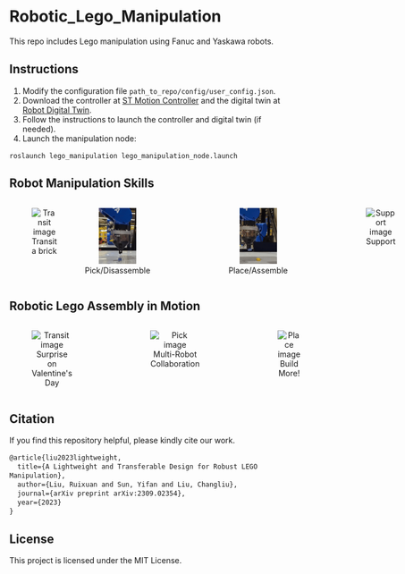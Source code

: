 # Robotic_Lego_Manipulation

This repo includes Lego manipulation using Fanuc and Yaskawa robots.


## Instructions
1. Modify the configuration file `path_to_repo/config/user_config.json`.
2. Download the controller at [ST Motion Controller](https://github.com/intelligent-control-lab/Stream_Motion_Controller) and the digital twin at [Robot Digital Twin](https://github.com/intelligent-control-lab/Robot_Digital_Twin).
3. Follow the instructions to launch the controller and digital twin (if needed).
4. Launch the manipulation node:
```
roslaunch lego_manipulation lego_manipulation_node.launch
```

## Robot Manipulation Skills
<div style="display: flex; justify-content: space-between; text-align: center;">
  <figure style="text-align: center; margin-right: 10px;">
    <img src="./images/transit.gif" alt="Transit image" width="auto" height="100" title="Transit"/>
    <figcaption>Transit a brick</figcaption>
  </figure>

  <figure style="margin-right: 100px;">
    <img src="./images/pick.gif" alt="Pick image" width="auto" height="100" title="Pick"/>
    <figcaption>Pick/Disassemble</figcaption>
  </figure>

  <figure style="margin-right: 100px;">
    <img src="./images/place.gif" alt="Place image" width="auto" height="100" title="Place"/>
    <figcaption>Place/Assemble</figcaption>
  </figure>

  <figure>
    <img src="./images/support.gif" alt="Support image" width="auto" height="100" title="Support"/>
    <figcaption>Support</figcaption>
  </figure>
</div>


## Robotic Lego Assembly in Motion
<div style="display: flex;  text-align: center; flex-wrap: nowrap;">
  <figure style="margin-right: 100px;">
    <img src="./images/vday.gif" alt="Transit image" width="auto" height="500" title="Transit"/>
    <figcaption>Surprise on Valentine's Day</figcaption>
  </figure>

  <figure style="margin-right: 100px;">
    <img src="./images/dual_arm.gif" alt="Pick image" width="auto" height="500" title="Pick"/>
    <figcaption>Multi-Robot Collaboration</figcaption>
  </figure>

  <figure style="margin-right: 100px;">
    <img src="./images/fanuc.gif" alt="Place image" width="auto" height="500" title="Place"/>
    <figcaption>Build More!</figcaption>
  </figure>

</div>

## Citation
If you find this repository helpful, please kindly cite our work.
```
@article{liu2023lightweight,
  title={A Lightweight and Transferable Design for Robust LEGO Manipulation},
  author={Liu, Ruixuan and Sun, Yifan and Liu, Changliu},
  journal={arXiv preprint arXiv:2309.02354},
  year={2023}
}
```

## License
This project is licensed under the MIT License.
